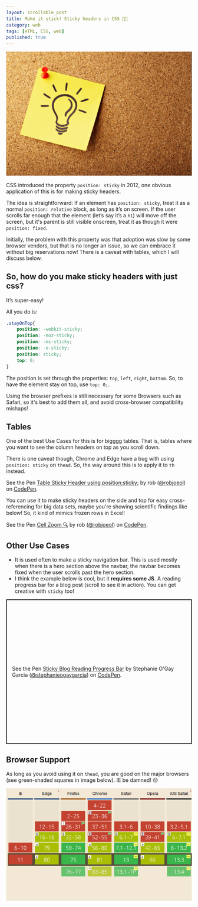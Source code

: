```yaml
---
layout: scrollable_post
title: Make it stick! Sticky headers in CSS 🦎🔝
category: web
tags: [HTML, CSS, web]
published: true
---
```

![banner image of sticky post-it](/assets/img/blog/2018-07-31-sticky-headers/banner.jpg)

CSS introduced the property `position: sticky` in 2012, one obvious application of this is for making sticky headers. 

The idea is straightforward: If an element has `position: sticky`, treat it as a normal `position: relative` block, as long as it’s on screen. If the user scrolls far enough that the element (let’s say it’s a `h1`) will move off the screen, but it's parent is still visible onscreen, treat it as though it were `position: fixed`. 

Initially, the problem with this property was that adoption was slow by some browser vendors, but that is no longer an issue, so we can embrace it without big reservations now! There is a caveat with tables, which I will discuss below.

## So, how do you make sticky headers with just css?

It’s super-easy! 

All you do is:

```css
.stayOnTop{
    position: -webkit-sticky;
    position: -moz-sticky;
    position: -ms-sticky;
    position: -o-sticky;
    position: sticky;
    top: 0;
}
```
The position is set through the properties: `top`, `left`, `right`, `bottom`. So, to have the element stay on top, use `top: 0;`. 

Using the browser prefixes is still necessary for some Browsers such as Safari, so it's best to add them all, and avoid cross-browser compatibility mishaps!

## Tables

One of the best Use Cases for this is for bigggg tables. That is, tables where you want to see the column headers on top as you scroll down.

There is one caveat though, Chrome and Edge have a bug with using `position: sticky` on `thead`. So, the way around this is to apply it to `th` instead.

<p data-height="500" data-theme-id="0" data-slug-hash="MBvLLZ" data-default-tab="result" data-user="robjoeol" data-pen-title="Table Sticky Header using position:sticky;" class="codepen">See the Pen <a href="https://codepen.io/robjoeol/pen/MBvLLZ/">Table Sticky Header using position:sticky;</a> by rob (<a href="https://codepen.io/robjoeol">@robjoeol</a>) on <a href="https://codepen.io">CodePen</a>.</p>
<script async src="https://static.codepen.io/assets/embed/ei.js"></script>

You can use it to make sticky headers on the side and top for easy cross-referencing for big data sets, maybe you're showing scientific findings like below! So, it kind of mimics frozen rows in Excel!

<p data-height="417" data-theme-id="0" data-slug-hash="KBQbNG" data-default-tab="result" data-user="robjoeol" data-pen-title="Cell Zoom 🔍" class="codepen">See the Pen <a href="https://codepen.io/robjoeol/pen/KBQbNG/">Cell Zoom 🔍</a> by rob (<a href="https://codepen.io/robjoeol">@robjoeol</a>) on <a href="https://codepen.io">CodePen</a>.</p>
<script async src="https://static.codepen.io/assets/embed/ei.js"></script>

## Other Use Cases

- It is used often to make a sticky navigation bar. This is used mostly when there is a hero section above the navbar, the navbar becomes fixed when the user scrolls past the hero section.
- I think the example below is cool, but it **requires some JS**. A reading progress bar for a blog post (scroll to see it in action). You can get creative with `sticky` too!

<p class="codepen" data-height="392" data-theme-id="light" data-default-tab="result" data-user="stephanieogaygarcia" data-slug-hash="zLQpbX" style="height: 392px; box-sizing: border-box; display: flex; align-items: center; justify-content: center; border: 2px solid; margin: 1em 0; padding: 1em;" data-pen-title="Sticky Blog Reading Progress Bar">
  <span>See the Pen <a href="https://codepen.io/stephanieogaygarcia/pen/zLQpbX">
  Sticky Blog Reading Progress Bar</a> by Stephanie O'Gay Garcia (<a href="https://codepen.io/stephanieogaygarcia">@stephanieogaygarcia</a>)
  on <a href="https://codepen.io">CodePen</a>.</span>
</p>
<script async src="https://static.codepen.io/assets/embed/ei.js"></script>

## Browser Support

As long as you avoid using it on `thead`, you are good on the major browsers (see green-shaded squares in image below). IE be damned! 😜

<a href="https://caniuse.com/#feat=css-sticky"><img src="/assets/img/blog/2018-07-31-sticky-headers/caniuse.png" alt="browser support for position sticky"/></a>
